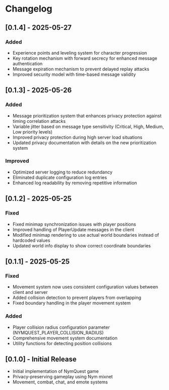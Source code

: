 # Changelog

## [0.1.4] - 2025-05-27

### Added
- Experience points and leveling system for character progression
- Key rotation mechanism with forward secrecy for enhanced message authentication
- Message expiration mechanism to prevent delayed replay attacks
- Improved security model with time-based message validity

## [0.1.3] - 2025-05-26

### Added
- Message prioritization system that enhances privacy protection against timing correlation attacks
- Variable jitter based on message type sensitivity (Critical, High, Medium, Low priority levels)
- Improved privacy protection during high server load situations
- Updated privacy documentation with details on the new prioritization system

### Improved
- Optimized server logging to reduce redundancy
- Eliminated duplicate configuration log entries
- Enhanced log readability by removing repetitive information

## [0.1.2] - 2025-05-25

### Fixed
- Fixed minimap synchronization issues with player positions
- Improved handling of PlayerUpdate messages in the client
- Modified minimap rendering to use actual world boundaries instead of hardcoded values
- Updated world info display to show correct coordinate boundaries

## [0.1.1] - 2025-05-25

### Fixed
- Movement system now uses consistent configuration values between client and server
- Added collision detection to prevent players from overlapping
- Fixed boundary handling in the player movement system

### Added
- Player collision radius configuration parameter (NYMQUEST_PLAYER_COLLISION_RADIUS)
- Comprehensive movement system documentation
- Utility functions for detecting position collisions

## [0.1.0] - Initial Release

- Initial implementation of NymQuest game
- Privacy-preserving gameplay using Nym mixnet
- Movement, combat, chat, and emote systems